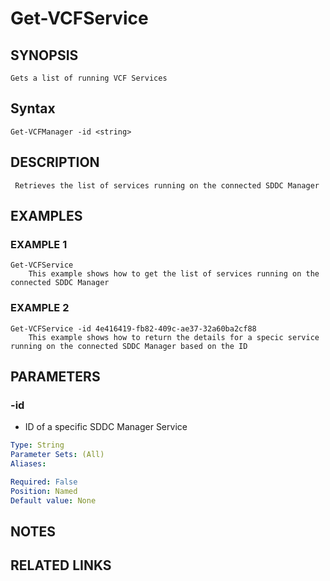 # Get-VCFService

## SYNOPSIS
    Gets a list of running VCF Services

## Syntax
```
Get-VCFManager -id <string>
```

## DESCRIPTION
     Retrieves the list of services running on the connected SDDC Manager

## EXAMPLES

### EXAMPLE 1
```
Get-VCFService
    This example shows how to get the list of services running on the connected SDDC Manager 
```
### EXAMPLE 2
```
Get-VCFService -id 4e416419-fb82-409c-ae37-32a60ba2cf88
    This example shows how to return the details for a specic service running on the connected SDDC Manager based on the ID 
```

## PARAMETERS
### -id
- ID of a specific SDDC Manager Service

```yaml
Type: String
Parameter Sets: (All)
Aliases:

Required: False
Position: Named
Default value: None
```
## NOTES

## RELATED LINKS
